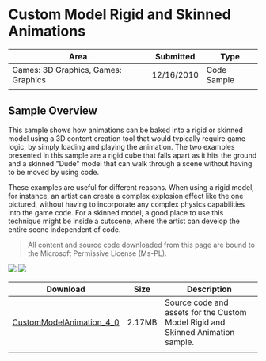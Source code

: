 # Custom Model Rigid and Skinned Animations

|Area|Submitted|Type|
|-|-|-|
Games: 3D Graphics, Games: Graphics|12/16/2010|Code Sample
||||

## Sample Overview

This sample shows how animations can be baked into a rigid or skinned model using a 3D content creation tool that would typically require game logic, by simply loading and playing the animation. The two examples presented in this sample are a rigid cube that falls apart as it hits the ground and a skinned "Dude" model that can walk through a scene without having to be moved by using code.

These examples are useful for different reasons. When using a rigid model, for instance, an artist can create a complex explosion effect like the one pictured, without having to incorporate any complex physics capabilities into the game code. For a skinned model, a good place to use this technique might be inside a cutscene, where the artist can develop the entire scene independent of code.

> All content and source code downloaded from this page are bound to the Microsoft Permissive License (Ms-PL).

![](https://github.com/simondarksidej/XNAGameStudio/blob/master/Images/custommodelanimation1.png?raw=true)
![](https://github.com/simondarksidej/XNAGameStudio/blob/master/Images/custommodelanimation2.png?raw=true)

Download | Size | Description
---|---|---|
[CustomModelAnimation_4_0](https://github.com/simondarksidej/XNAGameStudio/tree/master/Samples/CustomModelAnimation_4_0) | 2.17MB | Source code and assets for the Custom Model Rigid and Skinned Animation sample.
||||
